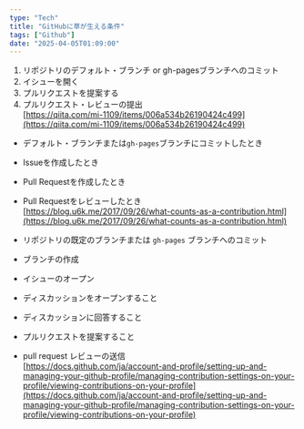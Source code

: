 ```yaml
---
type: "Tech"
title: "GitHubに草が生える条件"
tags: ["Github"]
date: "2025-04-05T01:09:00"
---
```


1. リポジトリのデフォルト・ブランチ or gh-pagesブランチへのコミット  
2. イシューを開く  
3. プルリクエストを提案する  
4. プルリクエスト・レビューの提出  
[https://qiita.com/mi-1109/items/006a534b26190424c499](https://qiita.com/mi-1109/items/006a534b26190424c499)  

- デフォルト・ブランチまたは`gh-pages`ブランチにコミットしたとき  
- Issueを作成したとき  
- Pull Requestを作成したとき  
- Pull Requestをレビューしたとき  
[https://blog.u6k.me/2017/09/26/what-counts-as-a-contribution.html](https://blog.u6k.me/2017/09/26/what-counts-as-a-contribution.html)  

- リポジトリの既定のブランチまたは `gh-pages` ブランチへのコミット  
- ブランチの作成  
- イシューのオープン  
- ディスカッションをオープンすること  
- ディスカッションに回答すること  
- プルリクエストを提案すること  
- pull request レビューの送信  
[https://docs.github.com/ja/account-and-profile/setting-up-and-managing-your-github-profile/managing-contribution-settings-on-your-profile/viewing-contributions-on-your-profile](https://docs.github.com/ja/account-and-profile/setting-up-and-managing-your-github-profile/managing-contribution-settings-on-your-profile/viewing-contributions-on-your-profile)  
